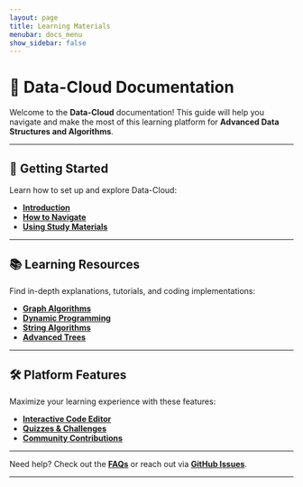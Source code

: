```yaml
---
layout: page
title: Learning Materials
menubar: docs_menu
show_sidebar: false
---
```


# 📖 Data-Cloud Documentation

Welcome to the **Data-Cloud** documentation! This guide will help you navigate and make the most of this learning platform for **Advanced Data Structures and Algorithms**.

---

## 🚀 Getting Started
Learn how to set up and explore Data-Cloud:
- **[Introduction](/data-cloud/docs/introduction/)**
- **[How to Navigate](/data-cloud/docs/navigation/)**
- **[Using Study Materials](/data-cloud/docs/materials-guide/)**

---

## 📚 Learning Resources
Find in-depth explanations, tutorials, and coding implementations:
- **[Graph Algorithms](/data-cloud/docs/graph-algorithms/)**
- **[Dynamic Programming](/data-cloud/docs/dynamic-programming/)**
- **[String Algorithms](/data-cloud/docs/string-algorithms/)**
- **[Advanced Trees](/data-cloud/docs/advanced-trees/)**

---

## 🛠 Platform Features
Maximize your learning experience with these features:
- **[Interactive Code Editor](/data-cloud/docs/code-editor/)**
- **[Quizzes & Challenges](/data-cloud/docs/quizzes/)**
- **[Community Contributions](/data-cloud/docs/community/)**

---

Need help? Check out the **[FAQs](/data-cloud/docs/faqs/)** or reach out via **[GitHub Issues](https://github.com/Data-cloud02/data-cloud/issues)**.

---
